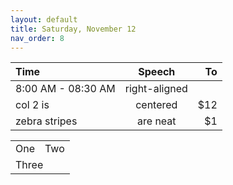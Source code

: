 ```yaml
---
layout: default
title: Saturday, November 12
nav_order: 8
---
```


| Time        | Speech           | To  |
| :------------- |:-------------:| -----:|
| 8:00 AM - 08:30 AM  | right-aligned | |
| col 2 is      | centered      |   $12 |
| zebra stripes | are neat      |    $1 |

<table>
  <tr>
    <td>One</td>
    <td>Two</td>
  </tr>
  <tr>
    <td colspan="2">Three</td>
  </tr>
</table>